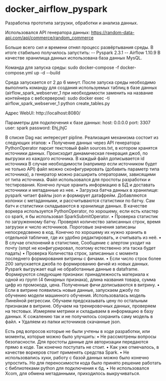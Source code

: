 # docker_airflow_pyspark

Разработка прототипа загрузки, обработки и анализа данных.

Использовался API генератора данных:
https://random-data-api.com/api/commerce/random_commerce

Больше всего сил и времени отнял процесс развёртывания среды.
В итоге стабильно получилось запустить:
-- Pyspark 2.3.1
-- Airflow 1.10.9
В качестве хранилища данных использована база данных MysQL.

Команда для запуска среды:
sudo docker-compose -f docker-compose.yml up -d --build

Среда запускается от 2 до 6 минут.
После запуска среды необходимо выполнить команду
для создания используемых таблиц в базе данных (airflow_spark_webserver_1 при необходимости заменить на название контейнера с вебсервером):
sudo docker exec -ti airflow_spark_webserver_1 python create_tables.py

Адрес WebUI:
http://localhost:8080/

Параметры для подключения к базе данных:
host: 0.0.0.0
port: 3307
user: spark
password: Ehj,jhjC

В списке Dag нас интересует pipline.
Реализация механизма состоит из следующих этапов:
    • Получение данных через API генератора:  PythonOperator парсит текстовый файл sources.txt, в котором хранятся источники данных. Происходит динамическая генерация джоб, по выгрузки из каждого источника. В каждый файл дописывается id источника В случае необходимости (например если источником будет не только API) файл можно сконфигурировать (добавить параметр типа источника), a генератор можно расширить операторами, зависящими от типа источника. Файл использовался для простоты разработки и тестирования. Конечно лучше хранить информацию в БД и доставать источники и метаданные из нее.
    • Загрузка батча данных в хранилище: pyspark читает файлы json и формирует датафрейм. Добавляются колонки с метаданными, и рассчитываются статистики по батчу. Сам батч и статистики складываются в хранилище данных. В качестве воркера используется PythonOperator, по хорошему, если есть кластер со spark, я бы использовал SparkSubmitOperator.
    • Проверка статистик по загруженному батчу. Проверял количество записанных строк, время загрузки и число источников. Пороговые значения записаны непосредсвенно в код. Конечно по хорошему их нужно хранить в отдельной табличке, где их удобно редактировать, и считывать из неё.
    • В случае отклонений в статистике, Сообщение с алертом уходит на почту (smpt не конфигурировал, поэтому естественно эта таска будет падать) 
    • Проверка Количества строк, записанных с момента последнего формирования витрины с фичами. 
    • Если число строк более 200 запускается джоба по формированию фичей из новых данных. Pyspark выгружает ещё не обработанные данные в dataframe. Формируются следующие признаки: принадлежность материала к одной из групп (4 бинарных признака), длина названия товара, сумма цифр из промокода, цена. Полученные фичи дописываются в витрину.
    • Если в витрине появились новые данные, запускаем джобу по обучению модели машинного обучения.  Использовалась модель Линейной регрессии. Обучаем предсказывать цену по остальным признакам в витрине. Обучаем на тренировочных данных, проверяем на тестовых. Измеряем метрики и складываем в информацию в базу данных. К сожалению так и не получилось сохранить саму модель в файл.
    • Удаляем из папки источников скачанные json.

Есть ряд вопросов которые не были учтены в ходе разработки, или моменты, которые можно было улучшить:
    • Не рассмотрены вопросы безопасности. Для простоты данные для авторизации передаются прямо в коде. Так конечно поступать не стоит.
    • Как уже отмечалось, в качестве воркеров стоит применять средства Spark.
    • Не использовались хуки, работу с базой данных можно было конечно упростить. Но для переносимости кода было принято решение работать с библиотеками python для подключения к бд.
    • Не использовался Xcom, для обмена метаданными, приходилось выкручиваться.

